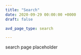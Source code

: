 ```yaml
---
title: "Search"
date: 2020-09-29 00:00:00 +0000
draft: false

avd_page_type: search

---
```


search page placeholder